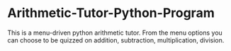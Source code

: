 # Arithmetic-Tutor-Python-Program

This is a menu-driven python arithmetic tutor.
From the menu options you can choose to be quizzed on addition, subtraction, multiplication, division.
